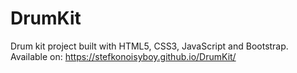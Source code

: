 # DrumKit
Drum kit project built with HTML5, CSS3, JavaScript and Bootstrap.
Available on: https://stefkonoisyboy.github.io/DrumKit/
